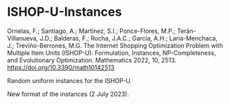 # ISHOP-U-Instances
Ornelas, F.; Santiago, A.; Martínez, S.I.; Ponce-Flores, M.P.; Terán-Villanueva, J.D.; Balderas, F.; Rocha, J.A.C.; García, A.H.; Laria-Menchaca, J.; Treviño-Berrones, M.G. The Internet Shopping Optimization Problem with Multiple Item Units (ISHOP-U): Formulation, Instances, NP-Completeness, and Evolutionary Optimization. Mathematics 2022, 10, 2513. https://doi.org/10.3390/math10142513

Random uniform instances for the ISHOP-U.

New format of the instances (2 July 2023).
